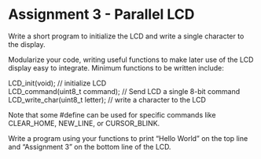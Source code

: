 # Assignment 3 - Parallel LCD
Write a short program to initialize the LCD and write a single character to the display.

Modularize your code, writing useful functions to make later use of the LCD display easy to integrate. Minimum functions to be written include:

LCD_init(void); // initialize LCD<br />
LCD_command(uint8_t command); // Send LCD a single 8-bit command<br />
LCD_write_char(uint8_t letter); // write a character to the LCD<br />

Note that some #define can be used for specific commands like CLEAR_HOME, NEW_LINE, or
CURSOR_BLINK.

Write a program using your functions to print “Hello World” on the top line and “Assignment 3” on the bottom line of the LCD.
